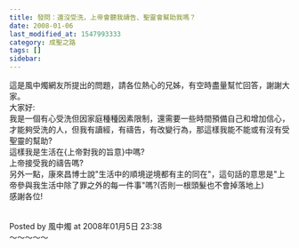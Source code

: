 ```yaml
---
title: 發問：還沒受洗，上帝會聽我禱告、聖靈會幫助我嗎？
date: 2008-01-06
last_modified_at: 1547993333
category: 成聖之路
tags: []
sidebar: 
---
```


<p>這是風中燭網友所提出的問題，請各位熱心的兄姊，有空時盡量幫忙回答，謝謝大家。<br/><!--more-->大家好: <br/>我是一個有心受洗但因家庭種種因素限制，還需要一些時間預備自己和增加信心，才能夠受洗的人，但我有讀經，有禱告，有改變行為，那這樣我能不能或有沒有受聖靈的幫助?<br/>這樣我是生活在{上帝對我的旨意}中嗎?<br/>上帝接受我的禱告嗎? <br/>另外一點，康來昌博士說"生活中的順境逆境都有主的同在"，這句話的意思是"上帝參與我生活中除了罪之外的每一件事"嗎?(否則一根頭髮也不會掉落地上)<br/>感謝各位!<br/><br/><br/>Posted by 風中燭 at 2008年01月5日 23:38 <br/>～～～～～<br/></p>